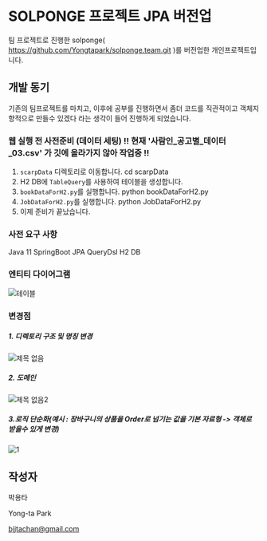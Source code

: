 # SOLPONGE 프로젝트 JPA 버전업
팀 프로젝트로 진행한 solponge( https://github.com/Yongtapark/solponge.team.git )를 버전업한 개인프로젝트입니다.
## 개발 동기
기존의 팀프로젝트를 마치고, 이후에 공부를 진행하면서 좀더 코드를 직관적이고 객체지향적으로 만들수 있겠다 라는 생각이 들어 진행하게 되었습니다.
### 웹 실행 전 사전준비 (데이터 세팅) !! 현재 '사람인_공고별_데이터_03.csv' 가 깃에 올라가지 않아 작업중 !!
1. `scarpData` 디렉토리로 이동합니다.
cd scarpData
2. H2 DB에 `TableQuery`를 사용하여 테이블을 생성합니다.
3. `bookDataForH2.py`를 실행합니다.
python bookDataForH2.py
4. `JobDataForH2.py`를 실행합니다.
python JobDataForH2.py
5. 이제 준비가 끝났습니다.

### 사전 요구 사항
Java 11
SpringBoot
JPA
QueryDsl
H2 DB
### 엔티티 다이어그램
![테이블](https://user-images.githubusercontent.com/91367204/236715659-0e14527c-9358-4f9b-9452-fae760194e85.PNG)

### 변경점
##### 1. 디렉토리 구조 및 명칭 변경
![제목 없음](https://user-images.githubusercontent.com/91367204/231708363-cea85c7b-f97d-440d-89bc-705868a334bb.png)
##### 2. 도메인
![제목 없음2](https://user-images.githubusercontent.com/91367204/231709970-4c1b6b95-ef58-431d-a074-37a133ee6f7b.png)
##### 3.로직 단순화(예시 : 장바구니의 상품을 Order로 넘기는 값을 기본 자료형 -> 객체로 받을수 있게 변경)
![1](https://user-images.githubusercontent.com/91367204/231712186-10ea61e7-d266-46ed-9e5d-8d61d33e7aee.PNG)
## 작성자
박용타

Yong-ta Park

bjjtachan@gmail.com
